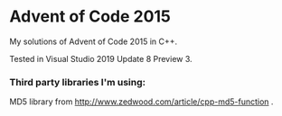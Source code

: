 # Advent of Code 2015
My solutions of Advent of Code 2015 in C++.

Tested in Visual Studio 2019 Update 8 Preview 3.

### Third party libraries I'm using:
MD5 library from http://www.zedwood.com/article/cpp-md5-function .
